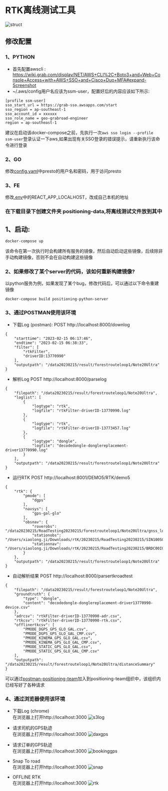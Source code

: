 # RTK离线测试工具
![struct](./docs/img/DockerPositioningTool.png)
## 修改配置

### 1、PYTHON
* 首先配置awscli : https://wiki.grab.com/display/NET/AWS+CLI%2C+Boto3+and+Web+Console+Access+with+AWS+SSO+and+Cisco+Duo+MFA#expand-Screenshot
* ~/.aws/config用户名应该为ssm-user，配置好后的内容应该如下所示:
```
[profile ssm-user]
sso_start_url = https://grab-sso.awsapps.com/start
sso_region = ap-southeast-1
sso_account_id = xxxxxx
sso_role_name = geo-grabroad-engineer
region = ap-southeast-1
```
建议在启动该docker-compose之前，先执行一次```aws sso login --profile ssm-user```登录认证一下aws,如果出现有关SSO登录的错误提示，请重新执行该命令进行登录

### 2、GO
修改[config.yaml](./BE/GOLANG/HTTP/SERVER/positioning_db_service/config.yaml)中presto的用户名和密码，用于访问presto

### 3、FE
修改[.env](./FE/react//positioning-tool/.env)中的REACT_APP_LOCALHOST，改成自己本机的地址

### 在下载目录下创建文件夹 positioning-data,将离线测试文件放到其中

## 1、启动:
```
docker-compose up
```
该命令在第一次执行时会构建所有服务的镜像，然后自动启动这些镜像，后续除非手动构建镜像，否则不会在自动构建这些镜像

### 2、如果修改了某个server的代码，该如何重新构建镜像?
以python服务为例，如果发现了某个bug，修改代码后，可以通过以下命令重建镜像
```
docker-compose build positioning-python-server
```

### 3、通过POSTMAN使用该环境
* 下载Log (postman):
POST http://localhost:8000/downlog
```
{
    "starttime": "2023-02-15 06:17:46",
    "endtime": "2023-02-15 06:38:33",
    "filter": [
        "rtkFilter",
        "driverID:13770990"
    ],
    "outputpath": "/data20230215/result/forestrouteloop1/Note20Ultra"
}
```

* 解析Log
POST http://localhost:8000/parselog
```
{
    "filepath": "/data20230215/result/forestrouteloop1/Note20Ultra",
    "loglist": [
        {
            "logtype": "rtk",
            "logfile": "rtkFilter-driverID-13770990.log"
        },
        {
            "logtype": "rtk",
            "logfile": "rtkFilter-driverID-13773457.log"
        },
        {
            "logtype": "dongle",
            "logfile": "decodedongle-donglereplacement-driver13770990.log"
        }
    ],
    "outputpath": "/data20230215/result/forestrouteloop1/Note20Ultra"
}
```
* 运行RTK
POST http://localhost:8001/DEMO5/RTK/demo5
```
{
    "rtk": {
        "pmode": [
            "dgps"
        ],
        "navsys": [
            "gps-gal-glo"
        ],
        "obsnav": {
            "roverobs": "/data20230215/RoadTesting20230215/forestrouteloop1/Note20Ultra/gnss_log_2023_02_15_14_17_28.23o",
            "stationobs": "/Users/xiaolong.ji/Downloads/rtK/20230215/RoadTesting20230215/SIN100SGP_S_20230460000_01D_30S_MO.rnx",
            "stationnav": "/Users/xiaolong.ji/Downloads/rtK/20230215/RoadTesting20230215/BRDC00IGS_R_20230460000_01D_MN.rnx"
        } 
    },
    "outputpath": "/data20230215/result/forestrouteloop1/Note20Ultra"
}
```

* 自动解析结果
POST http://localhost:8000/parsertkroadtest
```
{
    "filepath": "/data20230215/result/forestrouteloop1/Note20Ultra",
    "groundtruth": {
        "type": "dongle",
        "content": "decodedongle-donglereplacement-driver13770990-device.csv"
    },
    "adrcsv": "rtkFilter-driverID-13770990-adr.csv",
    "rtkcsv": "rtkFilter-driverID-13770990-rtk.csv",
    "offlinertkcsv": [
        "PMODE_DGPS_GPS_GLO_GAL.csv",
        "PMODE_DGPS_GPS_GLO_GAL_CMP.csv",
        "PMODE_KINEMA_GPS_GLO_GAL.csv",
        "PMODE_KINEMA_GPS_GLO_GAL_CMP.csv",
        "PMODE_STATIC_GPS_GLO_GAL.csv",
        "PMODE_STATIC_GPS_GLO_GAL_CMP.csv"
    ],
    "outputpath": "/data20230215/result/forestrouteloop1/Note20Ultra/distanceSummary"
}
```

可以通过[postman-positioning-team](https://app.getpostman.com/join-team?invite_code=968295ea841ef2eddcaf05745cc8df53&target_code=9427bed32b75750ca6aa7e5aecbb820f)加入到positioning-team组织中，该组织内已经写好了各种请求

### 4、通过浏览器使用该环境

* 下载Log (chrome)  
在浏览器上打开http://localhost:3000
![s3log](./docs/img/s3log.png)

* 请求司机的GPS轨迹  
在浏览器上打开http://localhost:3000
![daxgps](./docs/img/daxgps.png)

* 请求订单的GPS轨迹  
在浏览器上打开http://localhost:3000
![bookinggps](./docs/img/bookinggps.png)

* Snap To road  
在浏览器上打开http://localhost:3000
![snap](./docs/img/snap.png)

* OFFLINE RTK  
在浏览器上打开http://localhost:3000
![rtk](./docs/img/rtk.png)